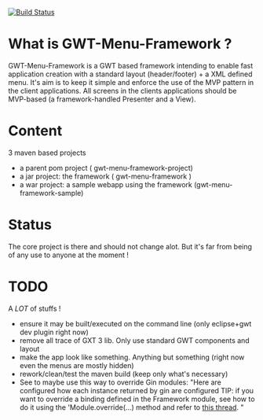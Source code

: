 [![Build Status](http://teamtter.com:8080/job/gwt-menu-framework/badge/icon)](http://teamtter.com:8081/job/gwt-menu-framework/)

# What is GWT-Menu-Framework ? 
GWT-Menu-Framework is a GWT based framework intending to enable fast application creation with a standard layout (header/footer) + a XML defined menu.
It's aim is to keep it simple and enforce the use of the MVP pattern in the client applications.
All screens in the clients applications should be MVP-based (a framework-handled Presenter and a View).

# Content
3 maven based projects
* a parent pom project ( gwt-menu-framework-project)
* a jar project: the framework ( gwt-menu-framework )
* a war project: a sample webapp using the framework (gwt-menu-framework-sample)

# Status
The core project is there and should not change alot. But it's far from being of any use to anyone at the moment !

# TODO
A *LOT* of stuffs !
* ensure it may be built/executed on the command line (only eclipse+gwt dev plugin right now)
* remove all trace of GXT 3 lib. Only use standard GWT components and layout
* make the app look like something. Anything but something (right now even the menus are mostly hidden)
* rework/clean/test the maven build (keep only what's necessary)
* See to maybe use this way to override Gin modules: "Here are configured how each instance returned by gin are configured TIP: if you want to override a binding defined in the Framework module, see how to do it using the 'Module.override(...) method and refer to <a href="http://stackoverflow.com/questions/483087/overriding-binding-in-guice#531110">this thread</a>. "
